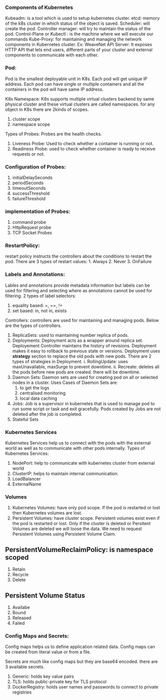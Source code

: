 ### Components of Kubernetes
Kubeadm: is a tool which is used to setup kubernetes cluster.
etcd: memory of the k8s cluster in which status of the object is saved.
Scheduler: will create the pod.
Controller manager: will try to maintain the status of the pod.
Control-Plane or Kubectl : is the machine where we will execute our commands
Kube-Proxy: for maintaining and managing the network components in Kubernetes cluster. Ex: WeaveNet
API Server: It exposes HTTP API that lets end users, different parts of your cluster and external components to communicate with each other. 

### Pod:
Pod is the smallest deployable unit in K8s. Each pod will get unique IP address. Each pod can have single or multiple containers and all the containers in the pod will have same IP address.

K8s Namespace: K8s supports multiple virtual clusters backend by same physical cluster and these virtual clusters are called namespaces.
for any object in K8s there are 2kinds of scopes.
1. cluster scope
2. namespace scope

Types of Probes:
Probes are the health checks.
1. Liveness Probe: Used to check whether a container is running or not.
2. Readiness Probe: used to check whether container is ready to receive requests or not.
### Configuration of Probes:
1. initialDelaySeconds
2. periodSeconds
3. timeoutSeconds
4. successThreshold
5. failureThreshold

### implementation of Probes:
1. command probe
2. HttpRequest probe
3. TCP Socket Probes

### __RestartPolicy__: 
restart policy instructs the controllers about the conditions to restart the pod. There are 3 types of restart values: 1. Always 2. Never 3. OnFailure

### Labels and Annotations:
Lables and annotations provide metadata information but labels can be used for filtering and selecting where as annotations cannot be used for filtering.
2 types of label selectors:
1. equality based: =, ==, !=
2. set based: in, not in, exists

Controllers: controllers are used for maintaining and managing pods. Below are the types of controllers.
1. ReplicaSets: used to maintaining number replica of pods.
2. Deployments: Deployment acts as a wrapper around replica set. Deployement Controller maintains the history of revisions. Deployment makes it easy to rollback to previous state or versions.
Deployment uses __strategy__ section to replace the old pods with new pods. There are 2 types of strategies in Deployment.
i. RollingUpdate: uses maxUnavailable, maxSurge to prevent downtime.
ii. Recreate: deletes all the pods before new pods are created. there will be downtime.
3. Daemon Sets: Daemon sets are used for creating pod on all or selected nodes in a cluster.
Uses Cases of Daemon Sets are:
    1. to get the logs
    2. centralised monitoring
    3. local data caching
4. Jobs: Job is a supervisor in kubernetes that is used to manage pod to run some script or task and exit gracefully. Pods created by Jobs are not deleted after the job is completed.
5. Stateful Sets

### Kubernetes Services
Kubernetes Services help us to connect with the pods with the external world as well as to communicate with other pods internally.
Types of Kubernetes Services:
1. NodePort: help to communicate with kubernetes cluster from external world
2. ClusterIP: helps to maintain internal communication.
3. LoadBalancer
4. ExternalName

### Volumes
1. Kubernetes Volumes: have only pod scope. If the pod is restarted or lost then Kubernetes volumes are lost.
2. Persistent Volumes: have cluster scope. Persistent volumes exist even if the pod is restarted or lost. Only if the cluster is deleted or Persitent Volumes are deleted we will loose the data.
We need to request Persistent Volumes using Persistent Volume Claim.
## PersistentVolumeReclaimPolicy: is namespace scoped
1. Retain
2. Recycle
3. Delete
## Persistent Volume Status
1. Availabe
2. Bound
3. Released
4. Failed

### Config Maps and Secrets:
Config maps helps us to define application related data. Config maps can be created from literal value or from a file.

Secrets are much like config maps but they are base64 encoded. 
there are 3 available secrets.
1. Generic: holds key value pairs
2. TLS: holds public-private key for TLS protocol
3. DockerRegistry: holds user names and passwords to connect to private registries

